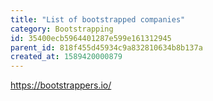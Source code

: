 ```yaml
---
title: "List of bootstrapped companies"
category: Bootstrapping
id: 35400ecb5964401287e599e161312945
parent_id: 818f455d45934c9a832810634b8b137a
created_at: 1589420000879
---
```


https://bootstrappers.io/
                